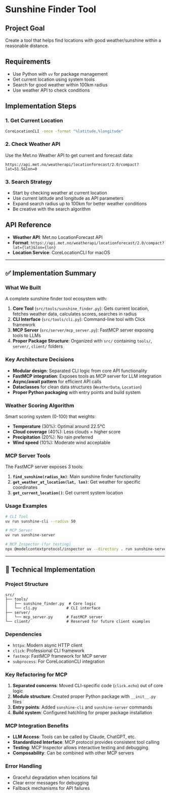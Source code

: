 # Sunshine Finder Tool

## Project Goal
Create a tool that helps find locations with good weather/sunshine within a reasonable distance.

## Requirements
- Use Python with `uv` for package management
- Get current location using system tools
- Search for good weather within 100km radius
- Use weather API to check conditions

## Implementation Steps

### 1. Get Current Location
```bash
CoreLocationCLI -once -format "%latitude,%longitude"
```

### 2. Check Weather API
Use the Met.no Weather API to get current and forecast data:
```
https://api.met.no/weatherapi/locationforecast/2.0/compact?lat=51.5&lon=0
```

### 3. Search Strategy
- Start by checking weather at current location
- Use current latitude and longitude as API parameters
- Expand search radius up to 100km for better weather conditions
- Be creative with the search algorithm

## API Reference
- **Weather API**: Met.no LocationForecast API
- **Format**: `https://api.met.no/weatherapi/locationforecast/2.0/compact?lat={lat}&lon={lon}`
- **Location Service**: CoreLocationCLI for macOS

---

## ✅ Implementation Summary

### What We Built
A complete sunshine finder tool ecosystem with:
1. **Core Tool** (`src/tools/sunshine_finder.py`): Gets current location, fetches weather data, calculates scores, searches in radius
2. **CLI Interface** (`src/tools/cli.py`): Command-line tool with Click framework
3. **MCP Server** (`src/server/mcp_server.py`): FastMCP server exposing tools to LLMs
4. **Proper Package Structure**: Organized with `src/` containing `tools/`, `server/`, `client/` folders

### Key Architecture Decisions
- **Modular design**: Separated CLI logic from core API functionality
- **FastMCP integration**: Exposes tools as MCP server for LLM integration
- **Async/await pattern** for efficient API calls
- **Dataclasses** for clean data structures (`WeatherData`, `Location`)
- **Proper Python packaging** with entry points and build system

### Weather Scoring Algorithm
Smart scoring system (0-100) that weights:
- **Temperature** (30%): Optimal around 22.5°C
- **Cloud coverage** (40%): Less clouds = higher score
- **Precipitation** (20%): No rain preferred
- **Wind speed** (10%): Moderate wind acceptable

### MCP Server Tools
The FastMCP server exposes 3 tools:
1. **`find_sunshine(radius_km)`**: Main sunshine finder functionality
2. **`get_weather_at_location(lat, lon)`**: Get weather for specific coordinates
3. **`get_current_location()`**: Get current system location

### Usage Examples
```bash
# CLI Tool
uv run sunshine-cli --radius 50

# MCP Server
uv run sunshine-server

# MCP Inspector (for testing)
npx @modelcontextprotocol/inspector uv --directory . run sunshine-server
```

---

## 🔧 Technical Implementation

### Project Structure
```
src/
├── tools/
│   ├── sunshine_finder.py  # Core logic
│   └── cli.py             # CLI interface
├── server/
│   └── mcp_server.py      # FastMCP server
└── client/                # Reserved for future client examples
```

### Dependencies
- `httpx`: Modern async HTTP client
- `click`: Professional CLI framework
- `fastmcp`: FastMCP framework for MCP server
- `subprocess`: For CoreLocationCLI integration

### Key Refactoring for MCP
1. **Separated concerns**: Moved CLI-specific code (`click.echo`) out of core logic
2. **Module structure**: Created proper Python package with `__init__.py` files
3. **Entry points**: Added `sunshine-cli` and `sunshine-server` commands
4. **Build system**: Configured hatchling for proper package installation

### MCP Integration Benefits
- **LLM Access**: Tools can be called by Claude, ChatGPT, etc.
- **Standardized Interface**: MCP protocol provides consistent tool calling
- **Testing**: MCP Inspector allows interactive testing and debugging
- **Composability**: Can be combined with other MCP servers

### Error Handling
- Graceful degradation when locations fail
- Clear error messages for debugging
- Fallback mechanisms for API failures
